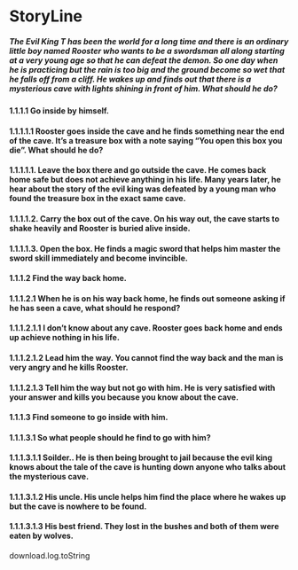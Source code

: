 # StoryLine
##### The Evil King T has been the world for a long time and there is an ordinary little boy named Rooster who wants to be a swordsman all along starting at a very young age so that he can defeat the demon. So one day when he is practicing but the rain is too big and the ground become so wet that he falls off from a cliff. He wakes up and finds out that there is a mysterious cave with lights shining in front of him. What should he do?
#### 1.1.1.1	Go inside by himself.
#### 1.1.1.1.1 Rooster goes inside the cave and he finds something near the end of the cave. It’s a treasure box with a note saying “You open this box you die”. What should he do?
#### 1.1.1.1.1.	Leave the box there and go outside the cave.  He comes back home safe but does not achieve anything in his life. Many years later, he hear about the story of the evil king was defeated by a young man who found the treasure box in the exact same cave. 
#### 1.1.1.1.2.	Carry the box out of the cave.  On his way out, the cave starts to shake heavily and Rooster is buried alive inside.
#### 1.1.1.1.3.	Open the box.  He finds a magic sword that helps him master the sword skill immediately and become invincible.

#### 1.1.1.2	Find the way back home. 
#### 1.1.1.2.1	When he is on his way back home, he finds out someone asking if he has seen a cave, what should he respond?
#### 1.1.1.2.1.1	I don’t know about any cave.  Rooster goes back home and ends up achieve nothing in his life.
#### 1.1.1.2.1.2	Lead him the way.  You cannot find the way back and the man is very angry and he kills Rooster.
#### 1.1.1.2.1.3	Tell him the way but not go with him.  He is very satisfied with your answer and kills you because you know about the cave.

#### 1.1.1.3	Find someone to go inside with him. 
#### 1.1.1.3.1	So what people should he find to go with him?
#### 1.1.1.3.1.1	Soilder..  He is then being brought to jail because the evil king knows about the tale of the cave is hunting down anyone who talks about the mysterious cave.
#### 1.1.1.3.1.2	His uncle.  His uncle helps him find the place where he wakes up but the cave is nowhere to be found.
#### 1.1.1.3.1.3	His best friend.  They lost in the bushes and both of them were eaten by wolves. 

download.log.toString

